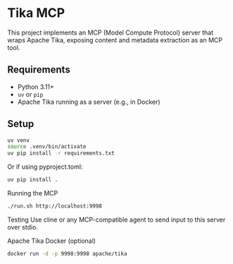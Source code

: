 # Tika MCP

This project implements an MCP (Model Compute Protocol) server that wraps Apache Tika, exposing content and metadata extraction as an MCP tool.

## Requirements

- Python 3.11+
- `uv` or `pip`
- Apache Tika running as a server (e.g., in Docker)

## Setup

```bash
uv venv
source .venv/bin/activate
uv pip install -r requirements.txt
```

Or if using pyproject.toml:

```bash
uv pip install .
```

Running the MCP
```bash
./run.sh http://localhost:9998
```

Testing
Use cline or any MCP-compatible agent to send input to this server over stdio.

Apache Tika Docker (optional)
```bash
docker run -d -p 9998:9998 apache/tika
```
